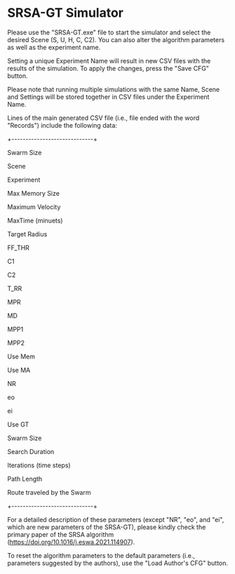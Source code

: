 # SRSA-GT Simulator
Please use the "SRSA-GT.exe" file to start the simulator and select the desired Scene (S, U, H, C, C2). You can also alter the algorithm parameters as well as the experiment name.

Setting a unique Experiment Name will result in new CSV files with the results of the simulation. To apply the changes, press the "Save CFG" button.

Please note that running multiple simulations with the same Name, Scene and Settings will be stored together in CSV files under the Experiment Name.

Lines of the main generated CSV file (i.e., file ended with the word "Records") include the following data:

+-----------------------------+

Swarm Size

Scene

Experiment

Max Memory Size

Maximum Velocity

MaxTime (minuets)

Target Radius

FF_THR

C1

C2

T_RR

MPR

MD

MPP1

MPP2

Use Mem

Use MA

NR

eo

ei

Use GT

Swarm Size

Search Duration

Iterations (time steps)

Path Length

Route traveled by the Swarm

+-----------------------------+

For a detailed description of these parameters (except "NR", "eo", and "ei", which are new parameters of the SRSA-GT), please kindly check the primary paper of the SRSA algorithm (https://doi.org/10.1016/j.eswa.2021.114907).

To reset the algorithm parameters to the default parameters (i.e., parameters suggested by the authors), use the "Load Author's CFG" button.
